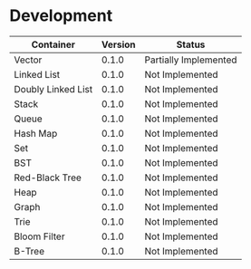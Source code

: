 # Development

| Container          | Version | Status                |
|--------------------|---------|-----------------------|
| Vector             | 0.1.0   | Partially Implemented |
| Linked List        | 0.1.0   | Not Implemented       |
| Doubly Linked List | 0.1.0   | Not Implemented       |
| Stack              | 0.1.0   | Not Implemented       |
| Queue              | 0.1.0   | Not Implemented       |
| Hash Map           | 0.1.0   | Not Implemented       |
| Set                | 0.1.0   | Not Implemented       |
| BST                | 0.1.0   | Not Implemented       |
| Red-Black Tree     | 0.1.0   | Not Implemented       |
| Heap               | 0.1.0   | Not Implemented       |
| Graph              | 0.1.0   | Not Implemented       |
| Trie               | 0.1.0   | Not Implemented       |
| Bloom Filter       | 0.1.0   | Not Implemented       |
| B-Tree             | 0.1.0   | Not Implemented       |